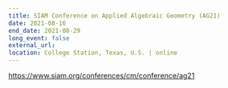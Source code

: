 ```yaml
---
title: SIAM Conference on Applied Algebraic Geometry (AG21)
date: 2021-08-16
end_date: 2021-08-29
long_event: false
external_url: 
location: College Station, Texas, U.S. | online
---
```



https://www.siam.org/conferences/cm/conference/ag21